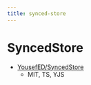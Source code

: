 ```yaml
---
title: synced-store
---
```


# SyncedStore

- [YousefED/SyncedStore](https://github.com/YousefED/SyncedStore)
  - MIT, TS, YJS
